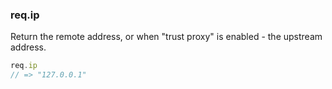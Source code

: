 <h3 id='req.ip'>req.ip</h3>

Return the remote address, or when "trust proxy"
is enabled - the upstream address.

```js
req.ip
// => "127.0.0.1"
```

